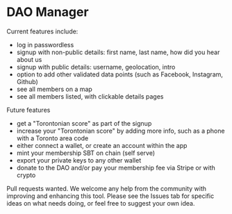 # DAO Manager

Current features include:
- log in passwordless
- signup with non-public details: first name, last name, how did you hear about us
- signup with public details: username, geolocation, intro
- option to add other validated data points (such as Facebook, Instagram, Github)
- see all members on a map
- see all members listed, with clickable details pages

Future features
- get a "Torontonian score" as part of the signup
- increase your "Torontonian score" by adding more info, such as a phone with a Toronto area code
- either connect a wallet, or create an account within the app
- mint your membership SBT on chain (self serve)
- export your private keys to any other wallet
- donate to the DAO and/or pay your membership fee via Stripe or with crypto

Pull requests wanted. We welcome any help from the community with improving and enhancing this tool. Please see the Issues tab for specific ideas on what needs doing, or feel free to suggest your own idea.
